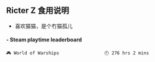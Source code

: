 ## Ricter Z 食用说明
- 喜欢猫猫，是个冇猫孤儿

<!-- steam-box start -->
#### - Steam playtime leaderboard
```text
🎮 World of Warships                 🕘 276 hrs 2 mins
```
<!-- Powered by https://github.com/YouEclipse/steam-box . -->
<!-- steam-box end -->
